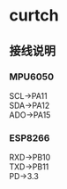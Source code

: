 # curtch
## 接线说明
### MPU6050
SCL->PA11<br>
SDA->PA12<br>
ADO->PA15<br>
### ESP8266
RXD->PB10<br>
TXD->PB11<br>
PD->3.3<br>